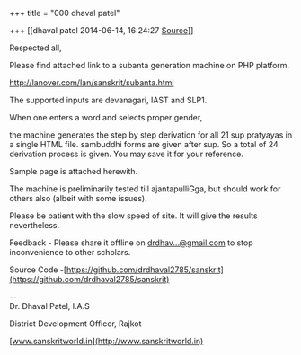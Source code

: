 +++
title = "000 dhaval patel"

+++
[[dhaval patel	2014-06-14, 16:24:27 [Source](https://groups.google.com/g/samskrita/c/SjYpqlP8qmg)]]



Respected all,

  

Please find attached link to a subanta generation machine on PHP platform.

<http://lanover.com/lan/sanskrit/subanta.html>  

  

  

The supported inputs are devanagari, IAST and SLP1.

  

When one enters a word and selects proper gender,

the machine generates the step by step derivation for all 21 sup pratyayas in a single HTML file. sambuddhi forms are given after sup. So a total of 24 derivation process is given. You may save it for your reference.

  

Sample page is attached herewith.

The machine is preliminarily tested till ajantapulliGga, but should work for others also (albeit with some issues).

  

Please be patient with the slow speed of site. It will give the results nevertheless.

  

Feedback - Please share it offline on [drdhav...@gmail.com]() to stop inconvenience to other scholars.

Source Code -[https://github.com/drdhaval2785/sanskrit](https://github.com/drdhaval2785/sanskrit)

  

  

--  
Dr. Dhaval Patel, I.A.S

District Development Officer, Rajkot

[www.sanskritworld.in](http://www.sanskritworld.in)

